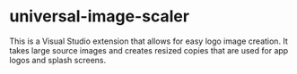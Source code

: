 # universal-image-scaler
This is a Visual Studio extension that allows for easy logo image creation. It takes large source images and creates resized copies that are used for app logos and splash screens.

